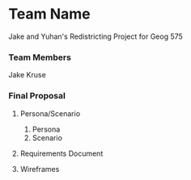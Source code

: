 # Team Name
Jake and Yuhan's Redistricting Project for Geog 575

### Team Members
Jake Kruse

### Final Proposal
1. Persona/Scenario
    1. Persona
    2. Scenario
2. Requirements Document

3. Wireframes






